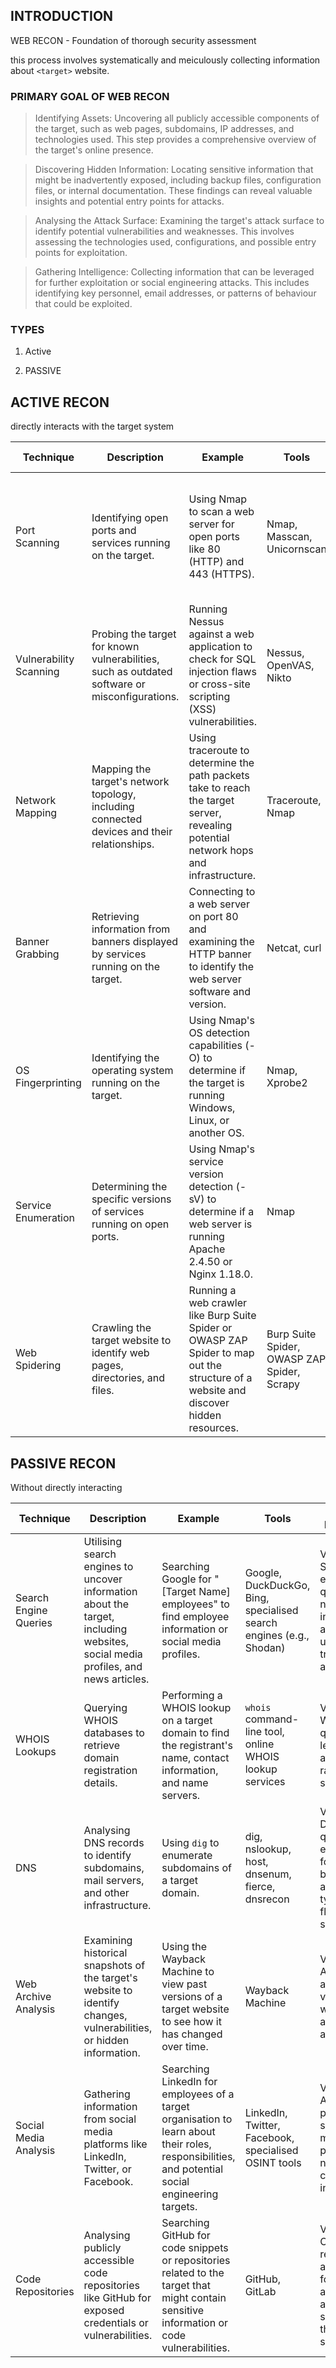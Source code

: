## INTRODUCTION

WEB RECON - Foundation of thorough security assessment

this process involves systematically and meiculously collecting information about `<target>` website.

### PRIMARY GOAL OF WEB RECON

>Identifying Assets: Uncovering all publicly accessible components of the target, such as web pages, subdomains, IP addresses, and technologies used. This step provides a comprehensive overview of the target's online presence.

>Discovering Hidden Information: Locating sensitive information that might be inadvertently exposed, including backup files, configuration files, or internal documentation. These findings can reveal valuable insights and potential entry points for attacks.

>Analysing the Attack Surface: Examining the target's attack surface to identify potential vulnerabilities and weaknesses. This involves assessing the technologies used, configurations, and possible entry points for exploitation.

>Gathering Intelligence: Collecting information that can be leveraged for further exploitation or social engineering attacks. This includes identifying key personnel, email addresses, or patterns of behaviour that could be exploited.


### TYPES
1. Active

2. PASSIVE

## ACTIVE RECON
directly interacts with the target system 


| Technique             | Description                                                                                   | Example                                                                                                               | Tools                                           | Risk of Detection                                                                 |
|-----------------------|-----------------------------------------------------------------------------------------------|-----------------------------------------------------------------------------------------------------------------------|--------------------------------------------------|------------------------------------------------------------------------------------|
| Port Scanning         | Identifying open ports and services running on the target.                                    | Using Nmap to scan a web server for open ports like 80 (HTTP) and 443 (HTTPS).                                       | Nmap, Masscan, Unicornscan                      | High: Direct interaction with the target can trigger intrusion detection systems (IDS) and firewalls. |
| Vulnerability Scanning| Probing the target for known vulnerabilities, such as outdated software or misconfigurations. | Running Nessus against a web application to check for SQL injection flaws or cross-site scripting (XSS) vulnerabilities. | Nessus, OpenVAS, Nikto                          | High: Vulnerability scanners send exploit payloads that security solutions can detect. |
| Network Mapping       | Mapping the target's network topology, including connected devices and their relationships.   | Using traceroute to determine the path packets take to reach the target server, revealing potential network hops and infrastructure. | Traceroute, Nmap                                | Medium to High: Excessive or unusual network traffic can raise suspicion.          |
| Banner Grabbing       | Retrieving information from banners displayed by services running on the target.              | Connecting to a web server on port 80 and examining the HTTP banner to identify the web server software and version.  | Netcat, curl                                    | Low: Banner grabbing typically involves minimal interaction but can still be logged. |
| OS Fingerprinting     | Identifying the operating system running on the target.                                       | Using Nmap's OS detection capabilities (-O) to determine if the target is running Windows, Linux, or another OS.      | Nmap, Xprobe2                                   | Low: OS fingerprinting is usually passive, but some advanced techniques can be detected. |
| Service Enumeration   | Determining the specific versions of services running on open ports.                          | Using Nmap's service version detection (-sV) to determine if a web server is running Apache 2.4.50 or Nginx 1.18.0.   | Nmap                                             | Low: Similar to banner grabbing, service enumeration can be logged but is less likely to trigger alerts. |
| Web Spidering         | Crawling the target website to identify web pages, directories, and files.                   | Running a web crawler like Burp Suite Spider or OWASP ZAP Spider to map out the structure of a website and discover hidden resources. | Burp Suite Spider, OWASP ZAP Spider, Scrapy     | Low to Medium: Can be detected if the crawler's behaviour is not carefully configured to mimic legitimate traffic. |


## PASSIVE RECON

Without directly interacting

| Technique              | Description                                                                                          | Example                                                                                                                             | Tools                                                                 | Risk of Detection                                                                 |
|------------------------|------------------------------------------------------------------------------------------------------|-------------------------------------------------------------------------------------------------------------------------------------|------------------------------------------------------------------------|------------------------------------------------------------------------------------|
| Search Engine Queries  | Utilising search engines to uncover information about the target, including websites, social media profiles, and news articles. | Searching Google for "[Target Name] employees" to find employee information or social media profiles.                              | Google, DuckDuckGo, Bing, specialised search engines (e.g., Shodan)   | Very Low: Search engine queries are normal internet activity and unlikely to trigger alerts. |
| WHOIS Lookups          | Querying WHOIS databases to retrieve domain registration details.                                    | Performing a WHOIS lookup on a target domain to find the registrant's name, contact information, and name servers.                 | `whois` command-line tool, online WHOIS lookup services               | Very Low: WHOIS queries are legitimate and do not raise suspicion.                  |
| DNS                    | Analysing DNS records to identify subdomains, mail servers, and other infrastructure.                | Using `dig` to enumerate subdomains of a target domain.                                                                            | dig, nslookup, host, dnsenum, fierce, dnsrecon                        | Very Low: DNS queries are essential for internet browsing and are not typically flagged as suspicious. |
| Web Archive Analysis   | Examining historical snapshots of the target's website to identify changes, vulnerabilities, or hidden information. | Using the Wayback Machine to view past versions of a target website to see how it has changed over time.                           | Wayback Machine                                                       | Very Low: Accessing archived versions of websites is a normal activity.            |
| Social Media Analysis  | Gathering information from social media platforms like LinkedIn, Twitter, or Facebook.               | Searching LinkedIn for employees of a target organisation to learn about their roles, responsibilities, and potential social engineering targets. | LinkedIn, Twitter, Facebook, specialised OSINT tools                  | Very Low: Accessing public social media profiles is not considered intrusive.       |
| Code Repositories      | Analysing publicly accessible code repositories like GitHub for exposed credentials or vulnerabilities. | Searching GitHub for code snippets or repositories related to the target that might contain sensitive information or code vulnerabilities. | GitHub, GitLab                                                        | Very Low: Code repositories are meant for public access, and searching them is not suspicious. |
